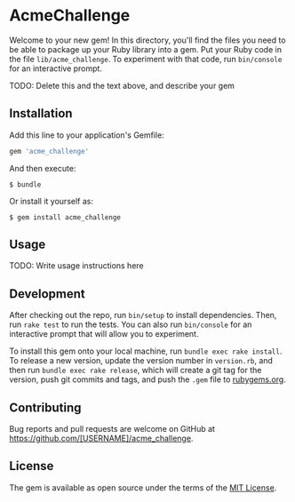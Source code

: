 # AcmeChallenge

Welcome to your new gem! In this directory, you'll find the files you need to be able to package up your Ruby library into a gem. Put your Ruby code in the file `lib/acme_challenge`. To experiment with that code, run `bin/console` for an interactive prompt.

TODO: Delete this and the text above, and describe your gem

## Installation

Add this line to your application's Gemfile:

```ruby
gem 'acme_challenge'
```

And then execute:

    $ bundle

Or install it yourself as:

    $ gem install acme_challenge

## Usage

TODO: Write usage instructions here

## Development

After checking out the repo, run `bin/setup` to install dependencies. Then, run `rake test` to run the tests. You can also run `bin/console` for an interactive prompt that will allow you to experiment.

To install this gem onto your local machine, run `bundle exec rake install`. To release a new version, update the version number in `version.rb`, and then run `bundle exec rake release`, which will create a git tag for the version, push git commits and tags, and push the `.gem` file to [rubygems.org](https://rubygems.org).

## Contributing

Bug reports and pull requests are welcome on GitHub at https://github.com/[USERNAME]/acme_challenge.


## License

The gem is available as open source under the terms of the [MIT License](http://opensource.org/licenses/MIT).

